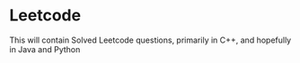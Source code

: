 # Leetcode
This will contain Solved Leetcode questions, primarily in C++, and hopefully in Java and Python
